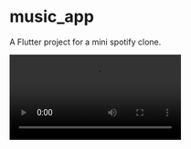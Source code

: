# music_app

A Flutter project for a mini spotify clone.

![demo video](https://github.com/sigfigs/Spotify-Clone/blob/main/assets/demovid.mov)
